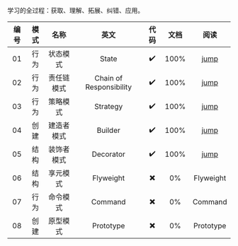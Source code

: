 学习的全过程：获取、理解、拓展、纠错、应用。

|编号|模式|名称|英文|代码|文档|阅读
|:----:|:----:|:----:|:----:|:----:|:----:|:----:|
|01|行为|状态模式|State|✔️|100%|[jump](src/io/honghu/state)|
|02|行为|责任链模式|Chain of Responsibility|✔️️|100%|[jump](src/io/honghu/responsibilitychain)|
|03|行为|策略模式|Strategy|✔️️|100%|[jump](src/io/honghu/strategy)|
|04|创建|建造者模式|Builder|✔️️|100%|[jump](src/io/honghu/builder)|
|05|结构|装饰者模式|Decorator|✔️️|100%|[jump](src/io/honghu/decorator)|
|06|结构|享元模式|Flyweight|✖️|0%|Flyweight|
|07|行为|命令模式|Command|✖️|0%|Command|
|08|创建|原型模式|Prototype|✖️|0%|Prototype|
